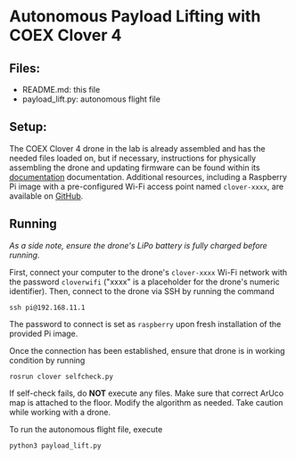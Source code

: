  # Autonomous Payload Lifting with COEX Clover 4


## Files:
- README.md: this file
- payload_lift.py: autonomous flight file

## Setup:
The COEX Clover 4 drone in the lab is already assembled and has the needed files loaded on, but if necessary, instructions for physically assembling the drone and updating firmware can be found within its [documentation](https://clover.coex.tech/en/) documentation. Additional resources, including a Raspberry Pi image with a pre-configured Wi-Fi access point named `clover-xxxx`, are available on [GitHub](https://github.com/CopterExpress/clover).

## Running
_As a side note, ensure the drone's LiPo battery is fully charged before running._

First, connect your computer to the drone's `clover-xxxx` Wi-Fi network with the password `cloverwifi` ("xxxx" is a placeholder for the drone's numeric identifier). Then, connect to the drone via SSH by running the command

    ssh pi@192.168.11.1

The password to connect is set as `raspberry` upon fresh installation of the provided Pi image.

Once the connection has been established, ensure that drone is in working condition by running

    rosrun clover selfcheck.py

If self-check fails, do **NOT** execute any files. Make sure that correct ArUco map is attached to the floor. Modify the algorithm as needed. Take caution while working with a drone.

To run the autonomous flight file, execute
    
    python3 payload_lift.py
